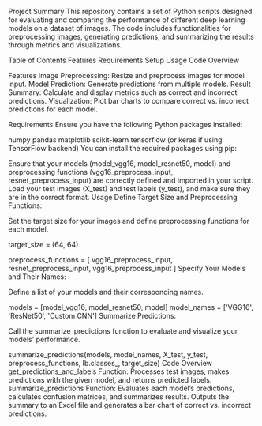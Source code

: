 Project Summary
This repository contains a set of Python scripts designed for evaluating and comparing the performance of different deep learning models on a dataset of images. The code includes functionalities for preprocessing images, generating predictions, and summarizing the results through metrics and visualizations.

Table of Contents
Features
Requirements
Setup
Usage
Code Overview

Features
Image Preprocessing: Resize and preprocess images for model input.
Model Prediction: Generate predictions from multiple models.
Result Summary: Calculate and display metrics such as correct and incorrect predictions.
Visualization: Plot bar charts to compare correct vs. incorrect predictions for each model.

Requirements
Ensure you have the following Python packages installed:

numpy
pandas
matplotlib
scikit-learn
tensorflow (or keras if using TensorFlow backend)
You can install the required packages using pip:



Ensure that your models (model_vgg16, model_resnet50, model) and preprocessing functions (vgg16_preprocess_input, resnet_preprocess_input) are correctly defined and imported in your script.
Load your test images (X_test) and test labels (y_test), and make sure they are in the correct format.
Usage
Define Target Size and Preprocessing Functions:

Set the target size for your images and define preprocessing functions for each model.


target_size = (64, 64)

preprocess_functions = [
    vgg16_preprocess_input,
    resnet_preprocess_input,
    vgg16_preprocess_input
]
Specify Your Models and Their Names:

Define a list of your models and their corresponding names.


models = [model_vgg16, model_resnet50, model]
model_names = ['VGG16', 'ResNet50', 'Custom CNN']
Summarize Predictions:

Call the summarize_predictions function to evaluate and visualize your models' performance.



summarize_predictions(models, model_names, X_test, y_test, preprocess_functions, lb.classes_, target_size)
Code Overview
get_predictions_and_labels Function: Processes test images, makes predictions with the given model, and returns predicted labels.
summarize_predictions Function: Evaluates each model’s predictions, calculates confusion matrices, and summarizes results. Outputs the summary to an Excel file and generates a bar chart of correct vs. incorrect predictions.
